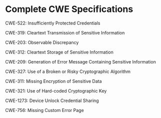 

# Complete CWE Specifications

CWE-522: Insufficiently Protected Credentials

CWE-319: Cleartext Transmission of Sensitive Information

CWE-203: Observable Discrepancy

CWE-312: Cleartext Storage of Sensitive Information

CWE-209: Generation of Error Message Containing Sensitive Information

CWE-327: Use of a Broken or Risky Cryptographic Algorithm

CWE-311: Missing Encryption of Sensitive Data

CWE-321: Use of Hard-coded Cryptographic Key

CWE-1273: Device Unlock Credential Sharing

CWE-756: Missing Custom Error Page